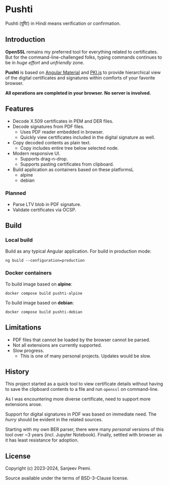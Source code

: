 # Pushti

Pushti (पुष्टि) in Hindi means verification or confirmation.

## Introduction

**OpenSSL** remains my preferred tool for everything related to
certificates. But for the command-line-challenged folks, typing
commands continues to be in _huge effort_ and _unfriendly_ zone.

**Pushti** is based on [Angular Material](https://material.angular.io/)
and [PKI.js](https://github.com/PeculiarVentures/PKI.js) to provide
hierarchical view of the digital certificates and signatures within
comforts of your favorite browser.

**All operations are completed in your browser. No server is involved.**

## Features

* Decode X.509 certificates in PEM and DER files.
* Decode signatures from PDF files.
  * Uses PDF reader embedded in browser.
  * Quickly view certificates included in the digital signature as well.
* Copy decoded contents as plain text.
  * Copy includes entire tree below selected node.
* Modern responsive UI.
  * Supports drag-n-drop.
  * Supports pasting certificates from clipboard.
* Build application as containers based on these platformsL
  * alpine
  * debian

### Planned

* Parse LTV blob in PDF signature.
* Validate certificates via OCSP.

## Build

### Local build

Build as any typical Angular application. For build in production mode:
```
ng build --configuration=production
```

### Docker containers

To build image based on **alpine**:
```
docker compose build pushti-alpine
```
To build image based on **debian**:
```
docker compose build pushti-debian
```

## Limitations

* PDF files that cannot be loaded by the browser cannot be parsed.
* Not all extensions are currently supported.
* Slow progress.
  * This is one of many personal projects. Updates would be slow.

## History

This project started as a quick tool to view certificate details
without having to save the clipboard contents to a file and run
`openssl` on command-line.

As I was encountering more diverse certificate, need to support
more extensions arose.

Support for digital signatures in PDF was based on immediate need.
The _hurry_ should be evident in the related sources.

Starting with my own BER parser, there were many _personal_ versions
of this tool over ~3 years (incl. Jupyter Notebook). Finally, settled
with browser as it has least resistance for adoption.

## License
Copyright (c) 2023-2024, Sanjeev Premi.

Source available under the terms of BSD-3-Clause license.

